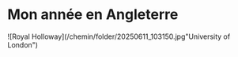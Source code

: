 # Mon année en Angleterre

![Royal Holloway](/chemin/folder/20250611_103150.jpg"University of London")


